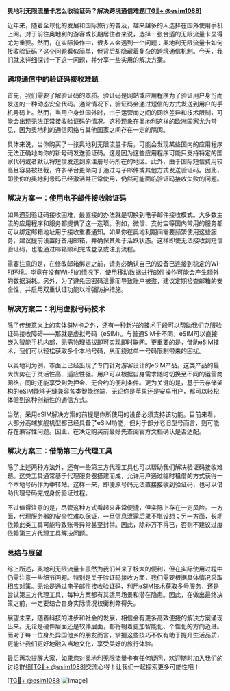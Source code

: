 **奥地利无限流量卡怎么收验证码？解决跨境通信难题[[TG💪+ @esim1088](https://t.me/s/esim1088)]**

近年来，随着全球化的发展和国际旅行的普及，越来越多的人选择在国外使用手机上网。对于前往奥地利的游客或长期居住者来说，选择一张合适的无限流量卡显得尤为重要。然而，在实际操作中，很多人会遇到一个问题：奥地利无限流量卡如何接收验证码？这个问题看似简单，但背后却隐藏着复杂的跨境通信机制。今天，我们就来详细探讨一下这一问题，并分享一些实用的解决方案。

### 跨境通信中的验证码接收难题

首先，我们需要了解验证码的本质。验证码是网站或应用程序为了验证用户身份而发送的一种动态安全代码。通常情况下，验证码会通过短信的方式发送到用户的手机号码上。然而，当用户身处国外时，由于运营商之间的网络差异和技术限制，可能会出现无法正常接收验证码的情况。这种现象在奥地利这样的欧洲国家尤为常见，因为奥地利的通信网络与其他国家之间存在一定的隔阂。

具体来说，当你购买了一张奥地利无限流量卡后，可能会发现某些国内的应用程序无法正确地向你的新号码发送验证码。这是因为这些应用程序可能只支持特定的国家代码或者默认将短信发送到原注册号码所在的地区。此外，由于国际短信费用较高且容易被拦截，许多平台更倾向于通过电子邮件或其他方式发送验证码。因此，即使你的奥地利号码已经激活并正常使用，仍然可能面临验证码接收失败的问题。

### 解决方案一：使用电子邮件接收验证码

如果遇到验证码接收困难，最直接的办法就是切换到电子邮件接收模式。大多数主流的应用程序和服务都提供了这一选项。例如，微信、支付宝等国内常用的服务都可以绑定邮箱地址用于接收重要通知。如果你在奥地利期间需要频繁使用这些服务，建议提前设置好备用邮箱，并确保其处于活跃状态。这样即使无法接收到短信验证码，也能通过邮箱顺利完成登录或注册流程。

需要注意的是，在修改邮箱绑定之前，请务必确认自己的设备已连接到稳定的Wi-Fi环境。毕竟在没有Wi-Fi的情况下，使用移动数据进行邮件操作可能会产生额外的数据消耗。另外，为了避免因密码泄露而导致账户被盗，建议定期检查邮箱的安全性，并启用双重认证功能以增强防护措施。

### 解决方案二：利用虚拟号码技术

除了传统意义上的实体SIM卡之外，还有一种新兴的技术手段可以帮助我们克服验证码接收障碍——那就是虚拟号码（eSIM）。与普通SIM卡不同，eSIM可以直接嵌入智能手机内部，无需物理插拔即可实现即时联网。更重要的是，借助eSIM技术，我们可以轻松获取多个本地号码，从而绕过单一号码限制带来的困扰。

以奥地利为例，市面上已经出现了专门针对游客设计的eSIM产品。这类产品的最大优势在于灵活性高、适应性强。用户可以根据自身需求随时切换至不同的运营商网络，同时还能享受到免押金、无合约的便利条件。更为关键的是，基于云存储架构的eSIM能够无缝兼容各类智能终端，无论你是苹果还是安卓用户，都可以轻松体验到这种创新性的通信方式。

当然，采用eSIM解决方案的前提是你所使用的设备必须支持该功能。目前来看，大部分高端旗舰机型都已经具备了eSIM功能，但对于部分老旧型号而言，则可能存在兼容性问题。因此，在决定购买前最好先查阅官方文档确认是否适配。

### 解决方案三：借助第三方代理工具

除了上述两种方法外，还有一些第三方代理工具也可以帮助我们解决验证码接收难题。这类工具通常基于代理服务器搭建而成，允许用户通过临时租借的方式获得一个本地号码作为中转站。这样一来，即便原号码无法直接接收到验证码，也可以借助代理号码完成身份验证过程。

不过值得注意的是，尽管这种方式看起来非常便捷，但实际上存在一定风险。一方面，代理服务器的安全性难以保证，一旦信息泄露后果不堪设想；另一方面，长期依赖此类工具可能导致账号异常甚至封禁。因此，除非万不得已，否则不建议过度依赖第三方代理工具解决问题。

### 总结与展望

综上所述，奥地利无限流量卡虽然为我们带来了极大的便利，但在实际使用过程中仍需注意一些细节问题。特别是关于验证码接收方面，我们需要根据具体情况采取相应对策。无论是通过电子邮件接收验证码、利用eSIM技术获取多号服务，还是尝试第三方代理工具，每种方案都有其适用场景和潜在隐患。因此，在做出最终决策之前，一定要结合自身实际情况权衡利弊得失。

展望未来，随着科技的进步和社会的发展，相信会有更多高效便捷的解决方案涌现出来。无论是硬件层面还是软件层面，都将朝着更加智能化、个性化的方向迈进。而对于每一位身处异国他乡的朋友而言，掌握这些技巧不仅有助于提升生活品质，更能让我们更好地融入当地文化，享受美好的旅行体验。

最后再次提醒大家，如果您对奥地利无限流量卡有任何疑问，欢迎随时加入我们的讨论群组[[TG💪+ @esim1088](https://t.me/s/esim1088)]交流心得！让我们一起探索更多可能性吧！

[[TG💪+ @esim1088](https://t.me/s/esim1088) ![Image](https://i.postimg.cc/4NQfJmqS/Snipaste-2025-05-13-00-14-12.png)]